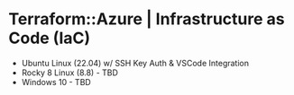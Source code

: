 # Terraform::Azure | Infrastructure as Code (IaC)
* Ubuntu Linux (22.04) w/ SSH Key Auth & VSCode Integration
* Rocky 8 Linux (8.8) - TBD
* Windows 10 - TBD
